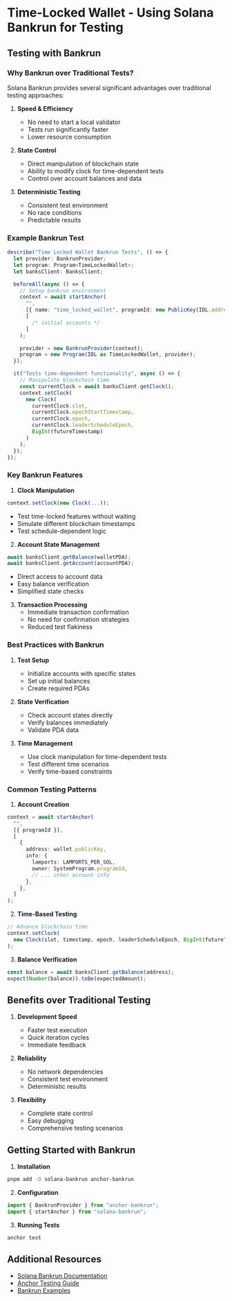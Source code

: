 # Time-Locked Wallet - Using Solana Bankrun for Testing

## Testing with Bankrun

### Why Bankrun over Traditional Tests?

Solana Bankrun provides several significant advantages over traditional testing approaches:

1. **Speed & Efficiency**

   - No need to start a local validator
   - Tests run significantly faster
   - Lower resource consumption

2. **State Control**

   - Direct manipulation of blockchain state
   - Ability to modify clock for time-dependent tests
   - Control over account balances and data

3. **Deterministic Testing**
   - Consistent test environment
   - No race conditions
   - Predictable results

### Example Bankrun Test

```typescript
describe("Time Locked Wallet Bankrun Tests", () => {
  let provider: BankrunProvider;
  let program: Program<TimeLockedWallet>;
  let banksClient: BanksClient;

  beforeAll(async () => {
    // Setup bankrun environment
    context = await startAnchor(
      "",
      [{ name: "time_locked_wallet", programId: new PublicKey(IDL.address) }],
      [
        /* initial accounts */
      ]
    );

    provider = new BankrunProvider(context);
    program = new Program(IDL as TimeLockedWallet, provider);
  });

  it("Tests time-dependent functionality", async () => {
    // Manipulate blockchain time
    const currentClock = await banksClient.getClock();
    context.setClock(
      new Clock(
        currentClock.slot,
        currentClock.epochStartTimestamp,
        currentClock.epoch,
        currentClock.leaderScheduleEpoch,
        BigInt(futureTimestamp)
      )
    );
  });
});
```

### Key Bankrun Features

1. **Clock Manipulation**

```typescript
context.setClock(new Clock(...));
```

- Test time-locked features without waiting
- Simulate different blockchain timestamps
- Test schedule-dependent logic

2. **Account State Management**

```typescript
await banksClient.getBalance(walletPDA);
await banksClient.getAccount(accountPDA);
```

- Direct access to account data
- Easy balance verification
- Simplified state checks

3. **Transaction Processing**
   - Immediate transaction confirmation
   - No need for confirmation strategies
   - Reduced test flakiness

### Best Practices with Bankrun

1. **Test Setup**

   - Initialize accounts with specific states
   - Set up initial balances
   - Create required PDAs

2. **State Verification**

   - Check account states directly
   - Verify balances immediately
   - Validate PDA data

3. **Time Management**
   - Use clock manipulation for time-dependent tests
   - Test different time scenarios
   - Verify time-based constraints

### Common Testing Patterns

1. **Account Creation**

```typescript
context = await startAnchor(
  "",
  [{ programId }],
  [
    {
      address: wallet.publicKey,
      info: {
        lamports: LAMPORTS_PER_SOL,
        owner: SystemProgram.programId,
        // ... other account info
      },
    },
  ]
);
```

2. **Time-Based Testing**

```typescript
// Advance blockchain time
context.setClock(
  new Clock(slot, timestamp, epoch, leaderScheduleEpoch, BigInt(futureTime))
);
```

3. **Balance Verification**

```typescript
const balance = await banksClient.getBalance(address);
expect(Number(balance)).toBe(expectedAmount);
```

## Benefits over Traditional Testing

1. **Development Speed**

   - Faster test execution
   - Quick iteration cycles
   - Immediate feedback

2. **Reliability**

   - No network dependencies
   - Consistent test environment
   - Deterministic results

3. **Flexibility**
   - Complete state control
   - Easy debugging
   - Comprehensive testing scenarios

## Getting Started with Bankrun

1. **Installation**

```bash
pnpm add -D solana-bankrun anchor-bankrun
```

2. **Configuration**

```typescript
import { BankrunProvider } from "anchor-bankrun";
import { startAnchor } from "solana-bankrun";
```

3. **Running Tests**

```bash
anchor test
```

## Additional Resources

- [Solana Bankrun Documentation](https://github.com/kevinheavey/solana-bankrun)
- [Anchor Testing Guide](https://www.anchor-lang.com/docs/testing)
- [Bankrun Examples](https://github.com/kevinheavey/solana-bankrun/tree/main/examples)
